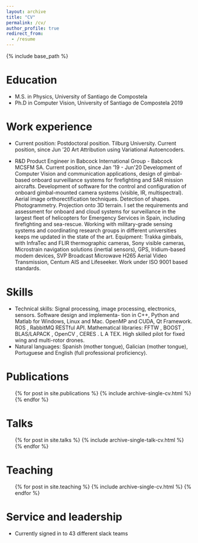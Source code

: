 ```yaml
---
layout: archive
title: "CV"
permalink: /cv/
author_profile: true
redirect_from:
  - /resume
---
```


{% include base_path %}

Education
======
* M.S. in Physics, University of Santiago de Compostela
* Ph.D in Computer Vision, University of Santiago de Compostela 2019

Work experience
======
* Current position: Postdoctoral position. Tilburg University.
Current position, since Jun ’20
Art Attribution using Variational Autoencoders.

* R&D Product Engineer in Babcock International Group - Babcock MCSFM SA.
Current position, since Jan ’19 - Jun'20
Development of Computer Vision and communication applications, design of gimbal-based onboard
surveillance systems for firefighting and SAR mission aircrafts. Development of software for the control
and configuration of onboard gimbal-mounted camera systems (visible, IR, multispectral). Aerial
image orthorectification techniques. Detection of shapes. Photogrammetry. Projection onto 3D terrain.
I set the requirements and assessment for onboard and cloud systems for surveillance in the largest fleet
of helicopters for Emergency Services in Spain, including firefighting and sea-rescue. Working with
military-grade sensing systems and coordinating research groups in different universities keeps me
updated in the state of the art. Equipment: Trakka gimbals, with InfraTec and FLIR thermographic
cameras, Sony visible cameras, Microstrain navigation solutions (inertial sensors), GPS, Iridium-based
modem devices, SVP Broadcast Microwave H265 Aerial Video Transmission, Centum AIS and Lifeseeker.
Work under ISO 9001 based standards.

  
Skills
======
* Technical skills: Signal processing, image processing, electronics, sensors. Software design and implementa-
tion in C++, Python and Matlab for Windows, Linux and Mac. OpenMP and CUDA, Qt Framework. ROS ,
RabbitMQ RESTful API. Mathematical libraries: FFTW , BOOST , BLAS/LAPACK , OpenCV , CERES . L A TEX.
High skilled pilot for fixed wing and multi-rotor drones.
* Natural languages: Spanish (mother tongue), Galician (mother tongue), Portuguese and English (full professional
proficiency).

Publications
======
  <ul>{% for post in site.publications %}
    {% include archive-single-cv.html %}
  {% endfor %}</ul>
  
Talks
======
  <ul>{% for post in site.talks %}
    {% include archive-single-talk-cv.html %}
  {% endfor %}</ul>
  
Teaching
======
  <ul>{% for post in site.teaching %}
    {% include archive-single-cv.html %}
  {% endfor %}</ul>
  
Service and leadership
======
* Currently signed in to 43 different slack teams
